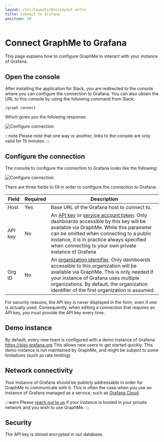 ```yaml
---
layout: /src/layouts/DocsLayout.astro
title: Connect to Grafana
position: 10
---
```


# Connect GraphMe to Grafana

This page explains how to configure GraphMe to interact with your instance of Grafana.

## Open the console

After installing the application for Slack, you are redirected to the console where you can configure the connection to Grafana.
You can also obtain the URL to this console by using the following command from Slack:

```
/graph connect
```

Which gives you the following response:

![Configure connection](/images/graph-connect.png)

:::note
Please note that one way or another, links to the console are only valid for 15 minutes.
:::

## Configure the connection

The console to configure the connection to Grafana looks like the following:

![Configure connection](/images/console-connect.png)

There are three fields to fill in order to configure the connection to Grafana:

| Field   | Required | Description |
|---------|----------|-------------|
| Host    | Yes      | Base URL of the Grafana host to connect to.
| API key | No       | An [API key](https://grafana.com/docs/grafana/latest/administration/api-keys/) or [service account token](https://grafana.com/docs/grafana/latest/administration/service-accounts/). Only dashboards accessible by this key will be available via GraphMe. While this parameter can be omitted when connecting to a public instance, it is in practice always specified when connecting to your own private instance of Grafana |
| Org ID  | No       | An [organization identifier](https://grafana.com/docs/grafana/latest/administration/organization-management/). Only dashboards accessible to this organization will be available via GraphMe. This is only needed if your instance of Grafana uses multiple organizations. By default, the organization identifier of the first organization is assumed. |

For security reasons, the API key is never displayed in the form, even if one is actually used.
Consequently, when editing a connection that requires an API key, you must provide the API key every time.

## Demo instance

By default, every new team is configured with a demo instance of Grafana: https://play.grafana.org
This allows new users to get started quickly.
This demo instance is not maintained by GraphMe, and might be subject to some limitations (such as rate limiting).

## Network connectivity

Your instance of Grafana should be publicly addressable in order for GraphMe to communicate with it.
This is often the case when you use an instance of Grafana managed as a service, such as [Grafana Cloud](https://grafana.com/products/cloud/).

:::warn
Please [reach out to us](mailto:hello@graphme.app) if your instance is hosted in your private network and you wish to use GraphMe.
:::

## Security

The API key is stored encrypted in our database.